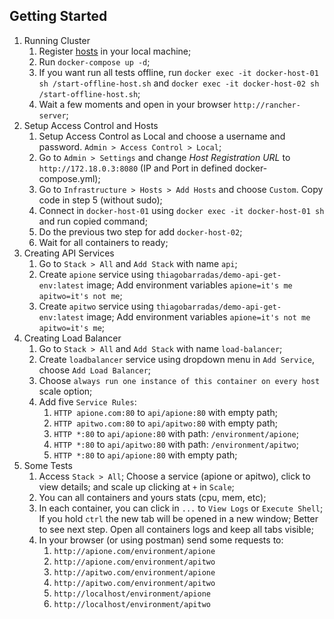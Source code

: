 ## Getting Started

1. Running Cluster
    1. Register [hosts](hosts) in your local machine;
    1. Run `docker-compose up -d`;
    1. If you want run all tests offline, run `docker exec -it docker-host-01 sh /start-offline-host.sh` and `docker exec -it docker-host-02 sh /start-offline-host.sh`;
    1. Wait a few moments and open in your browser `http://rancher-server`;
1. Setup Access Control and Hosts  
    1. Setup Access Control as Local and choose a username and password. `Admin > Access Control > Local`;
    1. Go to `Admin > Settings` and change *Host Registration URL* to `http://172.18.0.3:8080` (IP and Port in defined docker-compose.yml);
    1. Go to `Infrastructure > Hosts > Add Hosts` and choose `Custom`. Copy code in step 5 (without sudo);
    1. Connect in `docker-host-01` using `docker exec -it docker-host-01 sh` and run copied command;
    1. Do the previous two step for add `docker-host-02`;
    1. Wait for all containers to ready;
1. Creating API Services
    1. Go to `Stack > All` and `Add Stack` with name `api`;
    1. Create `apione` service using `thiagobarradas/demo-api-get-env:latest` image; Add environment variables `apione=it's me` `apitwo=it's not me`;
    1. Create `apitwo` service using `thiagobarradas/demo-api-get-env:latest` image; Add environment variables `apione=it's not me` `apitwo=it's me`;
1. Creating Load Balancer
    1. Go to `Stack > All` and `Add Stack` with name `load-balancer`;
    1. Create `loadbalancer` service using dropdown menu in `Add Service`, choose `Add Load Balancer`; 
    1. Choose `always run one instance of this container on every host` scale option;
    1. Add five `Service Rules`:
        1. `HTTP apione.com:80` to `api/apione:80` with empty path;
        1. `HTTP apitwo.com:80` to `api/apitwo:80` with empty path;
        1. `HTTP *:80` to `api/apione:80` with path: `/environment/apione`;
        1. `HTTP *:80` to `api/apitwo:80` with path: `/environment/apitwo`;
        1. `HTTP *:80` to `api/apione:80` with empty path;
1. Some Tests
    1. Access `Stack > All`; Choose a service (apione or apitwo), click to view details; and scale up clicking at `+` in `Scale`;
    1. You can all containers and yours stats (cpu, mem, etc);
    1. In each container, you can click in `...` to `View Logs` or `Execute Shell`; If you hold `ctrl` the new tab will be opened in a new window; Better to see next step. Open all containers logs and keep all tabs visible;
    1. In your browser (or using postman) send some requests to:
        1. `http://apione.com/environment/apione`
        1. `http://apione.com/environment/apitwo`
        1. `http://apitwo.com/environment/apione`
        1. `http://apitwo.com/environment/apitwo`
        1. `http://localhost/environment/apione`
        1. `http://localhost/environment/apitwo`